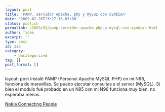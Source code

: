 ```yaml
---
layout: post
title: 'PAMP, servidor Apache, php y MySQL con Symbian'
date: '2009-02-26T13:27:16-03:00'
status: publish
permalink: /2009/02/pamp-servidor-apache-php-y-mysql-con-symbian.html
author: fideo
excerpt: ''
type: post
id: 226
category:
    - Uncategorized
tag: []
post_format: []
---
```

layout: post
Instalé PAMP (Personal Apache MySQL PHP) en mi N96, funciona de maravillas. Se puedo ejecutar consultas a el server (MySQL). Si bien el modulo fué probado en un N95 con mi N96 funciona muy bien, no esperaba menos.

[Nokia Connecting People](http://wiki.opensource.nokia.com/projects/PAMP "PAMP for Symbian")